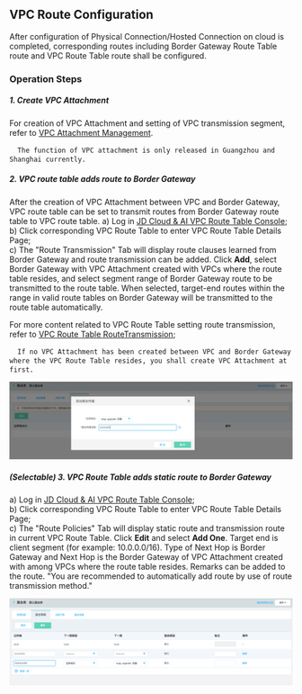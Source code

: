 ## VPC Route Configuration
After configuration of Physical Connection/Hosted Connection on cloud is completed, corresponding routes including Border Gateway Route Table route and VPC Route Table route shall be configured.

### Operation Steps
##### 1. Create VPC Attachment
For creation of VPC Attachment and setting of VPC transmission segment, refer to [VPC Attachment Management](../../Operation-Guide/Border-Gateway-Management/VPC-Attachment-Configuration.md).

```
  The function of VPC attachment is only released in Guangzhou and Shanghai currently.
```

##### 2. VPC route table adds route to Border Gateway
After the creation of VPC Attachment between VPC and Border Gateway, VPC route table can be set to transmit routes from Border Gateway route table to VPC route table.
a) Log in [JD Cloud & AI VPC Route Table Console](https://cns-console.jdcloud.com/host/routeTable/list);  <br />
b) Click corresponding VPC Route Table to enter VPC Route Table Details Page;<br />
c) The "Route Transmission" Tab will display route clauses learned from Border Gateway and route transmission can be added. Click **Add**, select Border Gateway with VPC Attachment created with VPCs where the route table resides, and select segment range of Border Gateway route to be transmitted to the route table. When selected, target-end routes within the range in valid route tables on Border Gateway will be transmitted to the route table automatically.

For more content related to VPC Route Table setting route transmission, refer to [VPC Route Table RouteTransmission](https://docs.jdcloud.com/en/virtual-private-cloud/route-table-features);

```
  If no VPC Attachment has been created between VPC and Border Gateway where the VPC Route Table resides, you shall create VPC Attachment at first.
```
![](../../../../../image/Networking/VPN/Operation-Guide/vpcroutetable-addroutepropagation.png)

##### (Selectable) 3. VPC Route Table adds static route to Border Gateway
a) Log in [JD Cloud & AI VPC Route Table Console](https://cns-console.jdcloud.com/host/routeTable/list);  <br />
b) Click corresponding VPC Route Table to enter VPC Route Table Details Page;<br />
c) The "Route Policies" Tab will display static route and transmission route in current VPC Route Table. Click **Edit** and select **Add One**. Target end is client segment (for example: 10.0.0.0/16). Type of Next Hop is Border Gateway and Next Hop is the Border Gateway of VPC Attachment created with among VPCs where the route table resides. Remarks can be added to the route.
"You are recommended to automatically add route by use of route transmission method."

![](../../../../../image/Networking/VPN/Operation-Guide/vpcroutetable-addroute.png)
